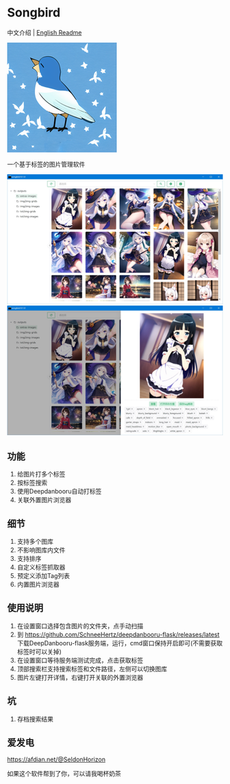 # Songbird
中文介绍 | [English Readme](https://github.com/SchneeHertz/songbird/blob/master/README_EN.md)

<img src="https://raw.githubusercontent.com/SchneeHertz/songbird/master/public/icon.png" alt="icon.png" width="256"/>

一个基于标签的图片管理软件

![home.jpg](https://raw.githubusercontent.com/SchneeHertz/songbird/master/screenshots/home.jpg)
![tags.jpg](https://raw.githubusercontent.com/SchneeHertz/songbird/master/screenshots/tags.jpg)

## 功能
1. 给图片打多个标签
2. 按标签搜索
3. 使用Deepdanbooru自动打标签
4. 关联外置图片浏览器

## 细节
1. 支持多个图库
2. 不影响图库内文件
3. 支持排序
4. 自定义标签抓取器
5. 预定义添加Tag列表
6. 内置图片浏览器

## 使用说明
1. 在设置窗口选择包含图片的文件夹，点手动扫描
2. 到 https://github.com/SchneeHertz/deepdanbooru-flask/releases/latest
   下载DeepDanbooru-flask服务端，运行，cmd窗口保持开启即可(不需要获取标签时可以关掉)
3. 在设置窗口等待服务端测试完成，点击获取标签
4. 顶部搜索栏支持搜索标签和文件路径，左侧可以切换图库
5. 图片左键打开详情，右键打开关联的外置浏览器

## 坑
1. 存档搜索结果

## 爱发电
https://afdian.net/@SeldonHorizon

如果这个软件帮到了你，可以请我喝杯奶茶